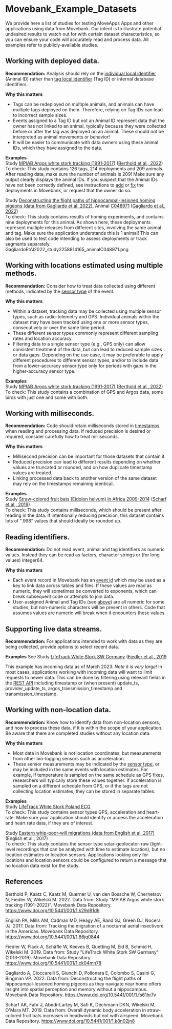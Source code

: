 # Movebank_Example_Datasets

We provide here a list of studies for testing MoveApps Apps and other applications using data from Movebank. Our intent is to illustrate potential undesired results to watch out for with certain dataset characteristics, so you can ensure your code will accurately read and process data. All examples refer to publicly-available studies.

## Working with deployed data.
**Recommendation:** Analysis should rely on the [individual local identifier](http://vocab.nerc.ac.uk/collection/MVB/current/MVB000016/) (Animal ID) rather than [tag local identifier](http://vocab.nerc.ac.uk/collection/MVB/current/MVB000181/) (Tag ID) or internal database identifiers.

**Why this matters**  
* Tags can be redeployed on multiple animals, and animals can have multiple tags deployed on them. Therefore, relying on Tag IDs can lead to incorrect sample sizes. 
* Events assigned to a Tag ID but not an Animal ID represent data that the owner has not linked to an animal, typically because they were collected before or after the tag was deployed on an animal. These should not be interpreted as animal movements or behavior!
* It will be easier to communicate with data owners using these animal IDs, which they have assigned to the data.

**Examples**  
Study [MPIAB Argos white stork tracking (1991-2017)](https://www.movebank.org/cms/webapp?gwt_fragment=page=studies,path=study7431347) ([Berthold et al., 2022](https://www.doi.org/10.5441/001/1.k29d81dh))  
To check: This study contains 126 tags, 214 deployments and 209 animals. After reading data, make sure the number of animals is 209! Make sure any output clearly displays the animal IDs. If you suspect that the Animal IDs have not been correctly defined, see instructions to [add](https://www.movebank.org/cms/movebank-content/upload-qc#add_deployments) or [fix](https://www.movebank.org/cms/movebank-content/upload-qc#fix_incorrect_deployments) the deployments in Movebank, or request that the owner do so.

Study [Deconstructing the flight paths of hippocampal-lesioned homing pigeons (data from Gagliardo et al. 2022)](https://www.movebank.org/cms/webapp?gwt_fragment=page%3Dstudies%2Cpath%3Dstudy2258814165), Animal [C048971](https://www.movebank.org/cms/webapp?gwt_fragment=page=studies,path=study2258814165+individual2258906357) ([Gagliardo et al., 2022](https://www.doi.org/10.5441/001/1.fs61hr7v))  
To check: This study contains results of homing experiments, and contains nine deployments for this animal. As shown here, these deployments represent multiple releases from different sites, involving the same animal and tag. Make sure the application understands this is 1 animal! This can also be used to test code intending to assess deployments or track segments separately.
GagliardoEtAl2022_study2258814165_animalC048971.png

## Working with locations estimated using multiple methods.
**Recommendation:** Consider how to treat data collected using different methods, indicated by the [sensor type](http://vocab.nerc.ac.uk/collection/MVB/current/MVB000170/) of the event.  

**Why this matters**  
* Within a dataset, tracking data may be collected using multiple sensor types, such as radio-telemetry and GPS. Individual animals within the dataset may have been tracked using one or more sensor types, consecutively or over the same time period.  
* These different sensor types commonly represent different sampling rates and location accuracy.  
* Filtering data to a single sensor type (e.g., GPS only) can allow consistent treatment of the data, but can lead to reduced sample sizes or data gaps. Depending on the use case, it may be preferable to apply different procedures to different sensor types, and/or to include data from a lower-accuracy sensor type only for periods with gaps in the higher-accuracy sensor type.

**Examples**  
Study [MPIAB Argos white stork tracking (1991-2017)](https://www.movebank.org/cms/webapp?gwt_fragment=page=studies,path=study7431347) ([Berthold et al., 2022](https://www.doi.org/10.5441/001/1.k29d81dh))  
To check: This study contains a combination of GPS and Argos data, some birds with just one and some with both.

## Working with milliseconds.
**Recommendation:** Code should retain milliseconds stored in [timestamps](http://vocab.nerc.ac.uk/collection/MVB/current/MVB000200/) when reading and processing data. If reduced precision is desired or required, consider carefully how to treat milliseconds.

**Why this matters**  
* Millisecond precision can be important for those datasets that contain it.
* Reduced precision can lead to different results depending on whether values are truncated or rounded, and on how duplicate timestamp values are treated.
* Linking processed data back to another version of the same dataset may rely on the timestamps remaining identical. 

**Examples**  
Study [Straw-colored fruit bats (Eidolon helvum) in Africa 2009-2014](https://www.movebank.org/cms/webapp?gwt_fragment=page=studies,path=study404939825) ([Scharf et al., 2019](https://www.doi.org/10.5441/001/1.k8n02jn8))  
To check: This study contains milliseconds, which should be present after reading in the data. If intentionally reducing precision, this dataset contains lots of ".998" values that should ideally be rounded up.

## Reading identifiers.
**Recommendation:** Do not read event, animal and tag identifiers as numeric values. Instead they can be read as factors, character strings or (for long values) integer64.  

**Why this matters**  
* Each event record in Movebank has an [event id](http://vocab.nerc.ac.uk/collection/MVB/current/MVB000103/) which may be used as a key to link data across tables and files. If these values are read as numeric, they will sometimes be converted to exponents, which can break subsequent code or attempts to join data.  
* User-assigned Animal and Tag IDs (see [above](#working-with-deployed-data)) are all numeric for some studies, but non-numeric characters will be present in others. Code that assumes values are numeric will break when it encounters these values.  

## Supporting live data streams.
**Recommendation:** For applications intended to work with data as they are being collected, provide options to select recent data.  

**Examples**
See Study [LifeTrack White Stork SW Germany](https://www.movebank.org/cms/webapp?gwt_fragment=page=studies,path=study21231406) ([Fiedler et al., 2019](https://www.doi.org/10.5441/001/1.ck04mn78)

This example has incoming data as of March 2023. *Note it is very large!* In most cases, applications working with incoming data will want to limit requests to newer data. This can be done by filtering using relevant fields in the [REST API](https://github.com/movebank/movebank-api-doc/blob/master/movebank-api.md) including timestamp or (when present) update_ts, provider_update_ts, argos_transmission_timestamp and transmission_timestamp.

## Working with non-location data.
**Recommendation:** Know how to identify data from non-location sensors, and how to process these data, if it is within the scope of your application. Be aware that there are completed studies without any location data.

**Why this matters** 
* Most data in Movebank is not location coordinates, but measurements from other bio-logging sensors such as acceleration.
* These sensor measurements may be indicated by the [sensor type](http://vocab.nerc.ac.uk/collection/MVB/current/MVB000170/), or may be included in the same events with location estimates. For example, if temperature is sampled on the same schedule as GPS fixes, researchers will typically store these values together. If acceleration is sampled on a different schedule from GPS, or if the tags are not collecting location estimates, they can be stored in separate tables.

**Examples**  
Study [LifeTrack White Stork Poland ECG](https://www.movebank.org/cms/webapp?gwt_fragment=page=studies,path=study25166516)  
To check: This study contains sensor types GPS, acceleration and heart-rate. Make sure your application should identify or access the acceleration and heart rate data, if they are of interest.

Study [Eastern whip-poor-will migrations (data from English et al. 2017)](https://www.movebank.org/cms/webapp?gwt_fragment=page=studies,path=study18072398) (English et al., 2017)  
To check: This study contains the sensor type solar-geolocator-raw (light-level recordings that can be analyzed with time to estimate location), but no location estimates or location sensors. Applications looking only for locations and location sensors could be configured to return a message that no location data exist for the study.

## References
Berthold P, Kaatz C, Kaatz M, Querner U, van den Bossche W, Chernetsov N, Fiedler W, Wikelski M. 2022. Data from: Study "MPIAB Argos white stork tracking (1991-2022)". Movebank Data Repository. https://www.doi.org/10.5441/001/1.k29d81dh

English PA, Mills AM, Cadman MD, Heagy AE, Rand GJ, Green DJ, Nocera JJ. 2017. Data from: Tracking the migration of a nocturnal aerial insectivore in the Americas. Movebank Data Repository. https://www.doi.org/10.5441/001/1.66jq0844

Fiedler W, Flack A, Schäfle W, Keeves B, Quetting M, Eid B, Schmid H, Wikelski M. 2019. Data from: Study "LifeTrack White Stork SW Germany" (2013-2019). Movebank Data Repository. https://www.doi.org/10.5441/001/1.ck04mn78

Gagliardo A, Cioccarelli S, Giunchi D, Pollonara E, Colombo S, Casini G, Bingman VP. 2022. Data from: Deconstructing the flight paths of hippocampal-lesioned homing pigeons as they navigate near home offers insight into spatial perception and memory without a hippocampus. Movebank Data Repository. https://www.doi.org/10.5441/001/1.fs61hr7v

Scharf AK, Fahr J, Abedi-Lartey M, Safi K, Dechmann DKN, Wikelski M, O'Mara MT. 2019. Data from: Overall dynamic body acceleration in straw-colored fruit bats increases in headwinds but not with airspeed. Movebank Data Repository. https://www.doi.org/10.5441/001/1.k8n02jn8
